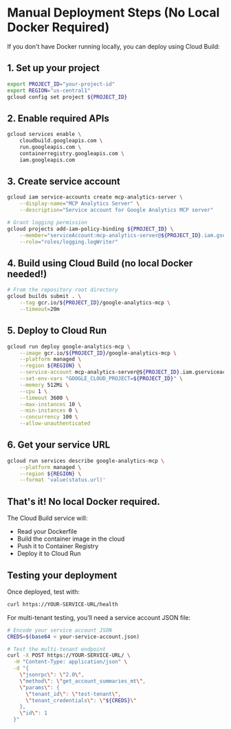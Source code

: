 # Manual Deployment Steps (No Local Docker Required)

If you don't have Docker running locally, you can deploy using Cloud Build:

## 1. Set up your project
```bash
export PROJECT_ID="your-project-id"
export REGION="us-central1"
gcloud config set project ${PROJECT_ID}
```

## 2. Enable required APIs
```bash
gcloud services enable \
    cloudbuild.googleapis.com \
    run.googleapis.com \
    containerregistry.googleapis.com \
    iam.googleapis.com
```

## 3. Create service account
```bash
gcloud iam service-accounts create mcp-analytics-server \
    --display-name="MCP Analytics Server" \
    --description="Service account for Google Analytics MCP server"

# Grant logging permission
gcloud projects add-iam-policy-binding ${PROJECT_ID} \
    --member="serviceAccount:mcp-analytics-server@${PROJECT_ID}.iam.gserviceaccount.com" \
    --role="roles/logging.logWriter"
```

## 4. Build using Cloud Build (no local Docker needed!)
```bash
# From the repository root directory
gcloud builds submit . \
    --tag gcr.io/${PROJECT_ID}/google-analytics-mcp \
    --timeout=20m
```

## 5. Deploy to Cloud Run
```bash
gcloud run deploy google-analytics-mcp \
    --image gcr.io/${PROJECT_ID}/google-analytics-mcp \
    --platform managed \
    --region ${REGION} \
    --service-account mcp-analytics-server@${PROJECT_ID}.iam.gserviceaccount.com \
    --set-env-vars "GOOGLE_CLOUD_PROJECT=${PROJECT_ID}" \
    --memory 512Mi \
    --cpu 1 \
    --timeout 3600 \
    --max-instances 10 \
    --min-instances 0 \
    --concurrency 100 \
    --allow-unauthenticated
```

## 6. Get your service URL
```bash
gcloud run services describe google-analytics-mcp \
    --platform managed \
    --region ${REGION} \
    --format 'value(status.url)'
```

## That's it! No local Docker required.

The Cloud Build service will:
- Read your Dockerfile
- Build the container image in the cloud
- Push it to Container Registry
- Deploy it to Cloud Run

## Testing your deployment

Once deployed, test with:
```bash
curl https://YOUR-SERVICE-URL/health
```

For multi-tenant testing, you'll need a service account JSON file:
```bash
# Encode your service account JSON
CREDS=$(base64 < your-service-account.json)

# Test the multi-tenant endpoint
curl -X POST https://YOUR-SERVICE-URL/ \
  -H "Content-Type: application/json" \
  -d "{
    \"jsonrpc\": \"2.0\",
    \"method\": \"get_account_summaries_mt\",
    \"params\": {
      \"tenant_id\": \"test-tenant\",
      \"tenant_credentials\": \"${CREDS}\"
    },
    \"id\": 1
  }"
```